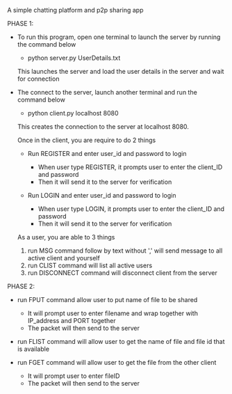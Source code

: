 A simple chatting platform and p2p sharing app

PHASE 1:
- To run this program, open one terminal to launch the server by running
  the command below

  - python server.py UserDetails.txt

  This launches the server and load the user details in the server and
  wait for connection

- The connect to the server, launch another terminal and run the command below

  - python client.py localhost 8080

  This creates the connection to the server at localhost 8080.

  Once in the client, you are require to do 2 things
  - Run REGISTER and enter user_id and password to login

    - When user type REGISTER, it prompts user to enter the client_ID and password
    - Then it will send it to the server for verification

  - Run LOGIN and enter user_id and password to login

    - When user type LOGIN, it prompts user to enter the client_ID and password
    - Then it will send it to the server for verification

  As a user, you are able to 3 things
  1) run MSG command follow by text without ',' will send message to all active client and yourself
  2) run CLIST command will list all active users
  3) run DISCONNECT command will disconnect client from the server


PHASE 2:
- run FPUT command allow user to put name of file to be shared

  - It will prompt user to enter filename and wrap together with IP_address and PORT together
  - The packet will then send to the server

- run FLIST command will allow user to get the name of file and file id that is available

- run FGET command will allow user to get the file from the other client

  - It will prompt user to enter fileID
  - The packet will then send to the server
